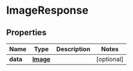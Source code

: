 
# ImageResponse

## Properties
Name | Type | Description | Notes
------------ | ------------- | ------------- | -------------
**data** | [**Image**](Image.md) |  |  [optional]



